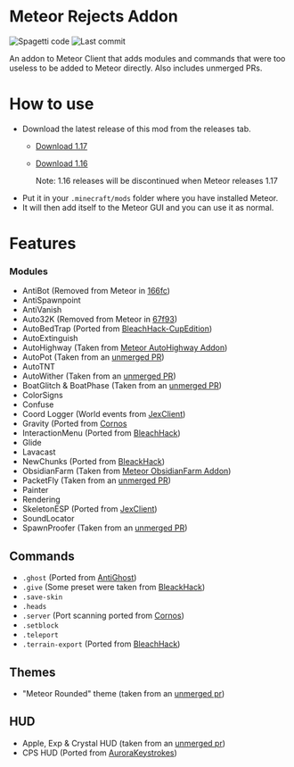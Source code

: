 # Meteor Rejects Addon
![Spagetti code](https://img.shields.io/badge/spaghetti%20code-yes-success)
![Last commit](https://img.shields.io/github/last-commit/C10udburst/meteor-rejects)

An addon to Meteor Client that adds modules and commands that were too useless to be added to Meteor directly. 
Also includes unmerged PRs.

# How to use
- Download the latest release of this mod from the releases tab.
  - [Download 1.17](https://github.com/C10udburst/meteor-rejects/releases/download/latest-1.17/meteor-rejects-addon-0.0.4.jar)
  - [Download 1.16](https://github.com/C10udburst/meteor-rejects/releases/download/latest-1.16/meteor-rejects-addon-0.0.4.jar)
    
    Note: 1.16 releases will be discontinued when Meteor releases 1.17
- Put it in your `.minecraft/mods` folder where you have installed Meteor.
- It will then add itself to the Meteor GUI and you can use it as normal.

# Features
### Modules
- AntiBot (Removed from Meteor in [166fc](https://github.com/MeteorDevelopment/meteor-client/commit/166fccc73e53de6cfdbe41ea58dc593a2f5011f6#diff-05896d5a7f735a14ee8da5d12fbd24585862ca68efdf32b9401b3f4329d17c73))
- AntiSpawnpoint
- AntiVanish
- Auto32K (Removed from Meteor in [67f93](https://github.com/MeteorDevelopment/meteor-client/commit/67f93de1e5e287ea62ddef041441306f01249c3d#diff-95d3e3b18ffadf76eef2358f30d424843d57acf8bde5ebd49a3f6befa6ff0529))
- AutoBedTrap (Ported from [BleachHack-CupEdition](https://github.com/CUPZYY/BleachHack-CupEdition/blob/master/src/main/java/bleach/hack/module/mods/AutoBedtrap.java))
- AutoExtinguish
- AutoHighway (Taken from [Meteor AutoHighway Addon](https://github.com/VoidCyborg/meteor-auto-highway-addon))
- AutoPot (Taken from an [unmerged PR](https://github.com/MeteorDevelopment/meteor-client/pull/274))
- AutoTNT
- AutoWither (Taken from an [unmerged PR](https://github.com/MeteorDevelopment/meteor-client/pull/1070))
- BoatGlitch & BoatPhase (Taken from an [unmerged PR](https://github.com/MeteorDevelopment/meteor-client/pull/814))
- ColorSigns
- Confuse
- Coord Logger (World events from [JexClient](https://github.com/DustinRepo/JexClient-main/blob/main/src/main/java/me/dustin/jex/feature/impl/misc/CoordFinder.java))
- Gravity (Ported from [Cornos](https://github.com/cornos/Cornos/blob/master/src/main/java/me/zeroX150/cornos/features/module/impl/movement/MoonGravity.java)
- InteractionMenu (Ported from [BleachHack](https://github.com/BleachDrinker420/BleachHack/pull/211))
- Glide
- Lavacast
- NewChunks (Ported from [BleackHack](https://github.com/BleachDrinker420/BleachHack/blob/master/BleachHack-Fabric-1.17/src/main/java/bleach/hack/module/mods/NewChunks.java))
- ObsidianFarm (Taken from [Meteor ObsidianFarm Addon](https://github.com/VoidCyborg/meteor-obsidian-farm))
- PacketFly (Taken from an [unmerged PR](https://github.com/MeteorDevelopment/meteor-client/pull/813))
- Painter
- Rendering
- SkeletonESP (Ported from [JexClient](https://github.com/DustinRepo/JexClient-main/blob/main/src/main/java/me/dustin/jex/feature/impl/render/Skeletons.java))
- SoundLocator
- SpawnProofer (Taken from an [unmerged PR](https://github.com/MeteorDevelopment/meteor-client/pull/1071))

## Commands
- `.ghost` (Ported from [AntiGhost](https://github.com/gbl/AntiGhost/blob/fabric_1_16/src/main/java/de/guntram/mcmod/antighost/AntiGhost.java))
- `.give` (Some preset were taken from [BleackHack](https://github.com/BleachDrinker420/BleachHack/blob/master/BleachHack-Fabric-1.17/src/main/java/bleach/hack/command/commands/CmdGive.java))
- `.save-skin`
- `.heads`
- `.server` (Port scanning ported from [Cornos](https://github.com/cornos/Cornos/blob/master/src/main/java/me/zeroX150/cornos/features/command/impl/Scan.java))
- `.setblock`
- `.teleport`
- `.terrain-export` (Ported from [BleachHack](https://github.com/BleachDrinker420/BleachHack/blob/master/BleachHack-Fabric-1.17/src/main/java/bleach/hack/command/commands/CmdTerrain.java))

## Themes
- "Meteor Rounded" theme (taken from an [unmerged pr](https://github.com/MeteorDevelopment/meteor-client/pull/619))

## HUD
- Apple, Exp & Crystal HUD (taken from an [unmerged pr](https://github.com/MeteorDevelopment/meteor-client/pull/757))
- CPS HUD (Ported from [AuroraKeystrokes](https://github.com/LambdAurora/AuroraKeystrokes/tree/1.16/src/main/java/me/lambdaurora/keystrokes))
